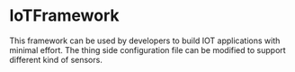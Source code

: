 # IoTFramework

This framework can be used by developers to build IOT applications with minimal effort. The thing side configuration file can be modified to support different kind of sensors. 
